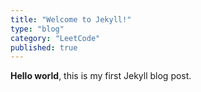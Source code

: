 ```yaml
---
title: "Welcome to Jekyll!"
type: "blog"
category: "LeetCode"
published: true
---
```


**Hello world**, this is my first Jekyll blog post.

